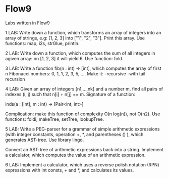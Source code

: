 # Flow9
Labs written in Flow9

1 LAB:
Write down a function, which transforms an array of integers into an array of strings, e.g: [1, 2, 3] into ["1", "2", "3"]. Print this array. 
Use functions: map, i2s, strGlue, println.

2 LAB:
Write down a function, which computes the sum of all integers in agiven array: on [1, 2, 3] it will yield 6. Use function: fold.

3 LAB:
Write a function fib(n : int) -> [int], which computes the array of first n Fibonacci numbers: 0, 1, 1, 2, 3, 5, .... Make it:
-recursive
-with tail recursion

4 LAB:
Given an array of integers [n1,...,nk] and a number m, find all pairs of indexes (i, j) such that n[i] + n[j] == m. Signature of a function:

inds(a : [int], m : int) -> [Pair<int, int>]

Complication: make this function of complexity O(n log(n)), not O(n2). Use functions: foldi, makeTree, setTree, lookupTree.

5 LAB:
Write a PEG-parser for a grammar of simple arithmetic expressions (with integer constants, operation +, *, and parentheses () ),
which generates AST-tree. Use library lingo.

Convert an AST-tree of arithmetic expressions back into a string. Implement a calculator, which computes the value of an arithmetic
expression.

6 LAB:
Implement a calculator, which uses a reverse polish notation (RPN) expressions with int consts, + and *, and calculates its values.
